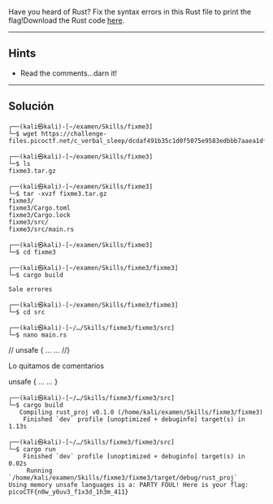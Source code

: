 Have you heard of Rust? Fix the syntax errors in this Rust file to print the flag!Download the Rust code [here](https://challenge-files.picoctf.net/c_verbal_sleep/dcdaf491b35c1d0f5075e9583edbbb7aaea1dffb6ad32bc000e4d87b5200ff7b/fixme3.tar.gz).
_________
## Hints
* Read the comments...darn it!
_________
## Solución

```
┌──(kali㉿kali)-[~/examen/Skills/fixme3]
└─$ wget https://challenge-files.picoctf.net/c_verbal_sleep/dcdaf491b35c1d0f5075e9583edbbb7aaea1dffb6ad32bc000e4d87b5200ff7b/fixme3.tar.gz

┌──(kali㉿kali)-[~/examen/Skills/fixme3]
└─$ ls
fixme3.tar.gz

┌──(kali㉿kali)-[~/examen/Skills/fixme3]
└─$ tar -xvzf fixme3.tar.gz                                                                                                               
fixme3/
fixme3/Cargo.toml
fixme3/Cargo.lock
fixme3/src/
fixme3/src/main.rs

┌──(kali㉿kali)-[~/examen/Skills/fixme3]
└─$ cd fixme3 

┌──(kali㉿kali)-[~/examen/Skills/fixme3/fixme3]
└─$ cargo build

Sale errores

┌──(kali㉿kali)-[~/examen/Skills/fixme3/fixme3]
└─$ cd src     

┌──(kali㉿kali)-[~/…/Skills/fixme3/fixme3/src]
└─$ nano main.rs 

```
// unsafe {
	...
	 ...
//}

Lo quitamos de comentarios 

unsafe {
	...
	 ...
}

```
┌──(kali㉿kali)-[~/…/Skills/fixme3/fixme3/src]
└─$ cargo build 
   Compiling rust_proj v0.1.0 (/home/kali/examen/Skills/fixme3/fixme3)
    Finished `dev` profile [unoptimized + debuginfo] target(s) in 1.13s

┌──(kali㉿kali)-[~/…/Skills/fixme3/fixme3/src]
└─$ cargo run  
    Finished `dev` profile [unoptimized + debuginfo] target(s) in 0.02s
     Running `/home/kali/examen/Skills/fixme3/fixme3/target/debug/rust_proj`
Using memory unsafe languages is a: PARTY FOUL! Here is your flag: picoCTF{n0w_y0uv3_f1x3d_1h3m_411}

```

